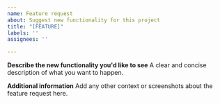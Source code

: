 ```yaml
---
name: Feature request
about: Suggest new functionality for this project
title: "[FEATURE]"
labels: ''
assignees: ''

---
```


**Describe the new functionality you'd like to see**
A clear and concise description of what you want to happen.

**Additional information**
Add any other context or screenshots about the feature request here.

